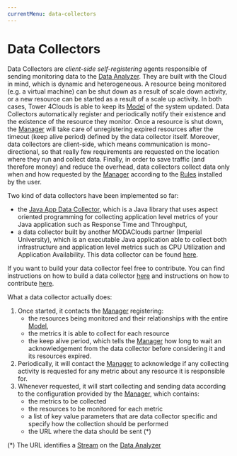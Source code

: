```yaml
---
currentMenu: data-collectors
---
```


# Data Collectors

Data Collectors are *client-side* *self-registering* agents responsible of sending monitoring data to the [Data Analyzer]. They are built with the Cloud in mind, which is dynamic and heterogeneous. A resource being monitored (e.g. a virtual machine) can be shut down as a result of scale down activity, or a new resource can be started as a result of a scale up activity. In both cases, Tower 4Clouds is able to keep its [Model] of the system updated. Data Collectors automatically register and periodically notify their existence and the existence of the resource they monitor. Once a resource is shut down, the [Manager] will take care of unregistering expired resources after the timeout (keep alive period) defined by the data collector itself. Moreover, data collectors are client-side, which means communication is mono-directional, so that really few requirements are requested on the location where they run and collect data. Finally, in order to save traffic (and therefore money) and reduce the overhead, data collectors collect data only when and how requested by the [Manager] according to the [Rules] installed by the user.

Two kind of data collectors have been implemented so far:
- the [Java App Data Collector], which is a Java library that uses aspect oriented programming for collecting application level metrics of your Java application such as Response Time and Throughput,
- a data collector built by another MODAClouds partner (Imperial University), which is an executable Java application able to collect both infrastructure and application level metrics such as CPU Utilization and Application Availability. This data collector can be found [here](https://github.com/imperial-modaclouds/modaclouds-data-collectors).

If you want to build your data collector feel free to contribute. You can find instructions on how to build a data collector [here](byodc.md) and instructions on how to contribute [here](/CONTRIBUTING.md).

What a data collector actually does:
1. Once started, it contacts the [Manager] registering:
	- the resources being monitored and their relationships with the entire [Model],
	- the metrics it is able to collect for each resource
	- the keep alive period, which tells the [Manager] how long to wait an acknowledgement from the data collector before considering it and its resources expired.
2. Periodically, it will contact the [Manager] to acknowledge if any collecting activity is requested for any metric about any resource it is responsible for.
3. Whenever requested, it will start collecting and sending data according to the configuration provided by the [Manager], which contains:
	- the metrics to be collected
	- the resources to be monitored for each metric
	- a list of key value parameters that are data collector specific and specify how the collection should be performed
	- the URL where the data should be sent (\*)


(\*) The URL identifies a [Stream] on the [Data Analyzer]

[Data Analyzer]: ../data-analyzer/
[Java App Data Collector]: java-app-dc.html
[Manager]: ../manager/
[Model]: ../model/
[Rules]: ../rules/
[Stream]: ../data-analyzer/streams.html